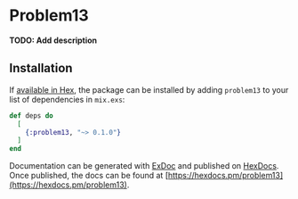 # Problem13

**TODO: Add description**

## Installation

If [available in Hex](https://hex.pm/docs/publish), the package can be installed
by adding `problem13` to your list of dependencies in `mix.exs`:

```elixir
def deps do
  [
    {:problem13, "~> 0.1.0"}
  ]
end
```

Documentation can be generated with [ExDoc](https://github.com/elixir-lang/ex_doc)
and published on [HexDocs](https://hexdocs.pm). Once published, the docs can
be found at [https://hexdocs.pm/problem13](https://hexdocs.pm/problem13).

